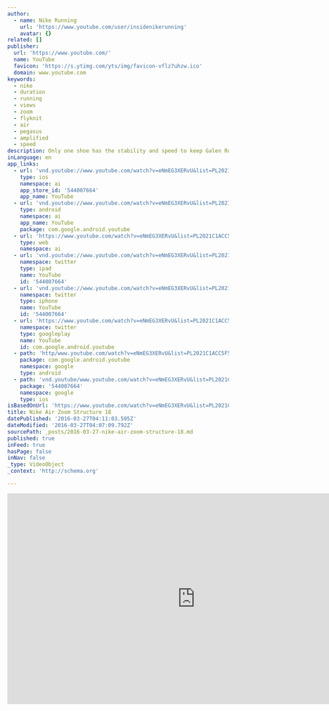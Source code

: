 ```yaml
---
author:
  - name: Nike Running
    url: 'https://www.youtube.com/user/insidenikerunning'
    avatar: {}
related: []
publisher:
  url: 'https://www.youtube.com/'
  name: YouTube
  favicon: 'https://s.ytimg.com/yts/img/favicon-vflz7uhzw.ico'
  domain: www.youtube.com
keywords:
  - nike
  - duration
  - running
  - views
  - zoom
  - flyknit
  - air
  - pegasus
  - amplified
  - speed
description: Only one shoe has the stability and speed to keep Galen Rupp and Mary Cain on track. Keep up with them in the all-new Nike Air Zoom Structure 18.
inLanguage: en
app_links:
  - url: 'vnd.youtube://www.youtube.com/watch?v=eNmEG3XERvU&list=PL2021C1ACC5F55EA9&feature=applinks'
    type: ios
    namespace: ai
    app_store_id: '544007664'
    app_name: YouTube
  - url: 'vnd.youtube://www.youtube.com/watch?v=eNmEG3XERvU&list=PL2021C1ACC5F55EA9&feature=applinks'
    type: android
    namespace: ai
    app_name: YouTube
    package: com.google.android.youtube
  - url: 'https://www.youtube.com/watch?v=eNmEG3XERvU&list=PL2021C1ACC5F55EA9&feature=applinks'
    type: web
    namespace: ai
  - url: 'vnd.youtube://www.youtube.com/watch?v=eNmEG3XERvU&list=PL2021C1ACC5F55EA9&feature=applinks'
    namespace: twitter
    type: ipad
    name: YouTube
    id: '544007664'
  - url: 'vnd.youtube://www.youtube.com/watch?v=eNmEG3XERvU&list=PL2021C1ACC5F55EA9&feature=applinks'
    namespace: twitter
    type: iphone
    name: YouTube
    id: '544007664'
  - url: 'https://www.youtube.com/watch?v=eNmEG3XERvU&list=PL2021C1ACC5F55EA9'
    namespace: twitter
    type: googleplay
    name: YouTube
    id: com.google.android.youtube
  - path: 'http/www.youtube.com/watch?v=eNmEG3XERvU&list=PL2021C1ACC5F55EA9'
    package: com.google.android.youtube
    namespace: google
    type: android
  - path: 'vnd.youtube/www.youtube.com/watch?v=eNmEG3XERvU&list=PL2021C1ACC5F55EA9'
    package: '544007664'
    namespace: google
    type: ios
isBasedOnUrl: 'https://www.youtube.com/watch?v=eNmEG3XERvU&list=PL2021C1ACC5F55EA9'
title: Nike Air Zoom Structure 18
datePublished: '2016-03-27T04:11:03.505Z'
dateModified: '2016-03-27T04:07:09.792Z'
sourcePath: _posts/2016-03-27-nike-air-zoom-structure-18.md
published: true
inFeed: true
hasPage: false
inNav: false
_type: VideoObject
_context: 'http://schema.org'

---
```

<iframe src="https://cdn.embedly.com/widgets/media.html?src=https%3A%2F%2Fwww.youtube.com%2Fembed%2Fvideoseries%3Flist%3DPL2021C1ACC5F55EA9&amp;url=https%3A%2F%2Fwww.youtube.com%2Fwatch%3Fv%3DeNmEG3XERvU%26list%3DPL2021C1ACC5F55EA9&amp;image=https%3A%2F%2Fi.ytimg.com%2Fvi%2FeNmEG3XERvU%2Fhqdefault.jpg&amp;key=b7d04c9b404c499eba89ee7072e1c4f7&amp;type=text%2Fhtml&amp;schema=youtube" width="854" height="480" scrolling="no" frameborder="0" allowfullscreen="allowfullscreen" style=""></iframe>